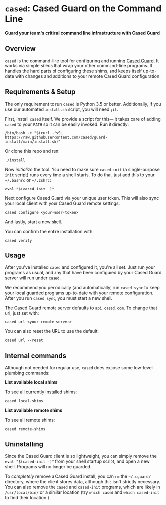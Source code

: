 `cased`: Cased Guard on the Command Line
==========================================

**Guard your team's critical command line infrastructure with Cased Guard**

Overview
-----------

`cased` is the command-line tool for configuring and running [Cased Guard](https://cased.com/guard).
It works via simple _shims_ that wrap your other command-line programs.
It handles the hard parts of configuring these shims, and keeps itself up-to-date
with changes and additions to your remote Cased Guard configuration.


Requirements & Setup
-----------------------

The only requirement to run `cased` is Python 3.5 or better. Additionally, if you
use our automated `install.sh` script, you will need `git`.

First, install `cased` itself. We provide a script for this—
it takes care of adding `cased` to your `PATH` so it can be easily invoked. Run
it directly:

```
/bin/bash -c "$(curl -fsSL https://raw.githubusercontent.com/cased/guard-install/main/install.sh)"
```

Or clone this repo and run:

```
./install
```

Now _initialize_ the tool. You need to make sure `cased-init` (a single-purpose `init` script)
runs every time a shell starts. To do that, just add this to your `~/.bashrc` or `~/.zshrc`:

```
eval "$(cased-init -)"
```

Next configure Cased Guard via your unique user token. This will also sync your local client
with your Cased Guard remote settings.

```
cased configure <your-user-token>
```

And lastly, start a new shell.

You can confirm the entire installation with:

```
cased verify
```

Usage
------

After you've installed `cased` and configured it, you're all set.
Just run your programs as usual, and any that have been configured by
your Cased Guard server will run under `cased`.

We recommend you periodically (and automatically)
run `cased sync` to keep your local guarded programs up-to-date
with your remote configuration. After you run `cased sync`, you
must start a new shell.

The Cased Guard remote server defaults to `api.cased.com`. To change that
url, just set with:

```
cased url <your-remote-server>
```

You can also reset the URL to use the default:

```
cased url --reset
```


Internal commands
------------------

Although not needed for regular use, `cased` does expose some low-level plumbing commands:


**List available local shims**

To see all currently installed shims:

```
cased local-shims
```

**List available remote shims**

To see all remote  shims:

```
cased remote-shims
```

Uninstalling
---------------------

Since the Cased Guard client is so lightweight, you can simply remove the ` eval "$(cased-init -)"` from your shell startup script, and open a new shell. Programs will no longer be guarded.

To _completely_ remove a Cased Guard install, you can `rm` the `~/.cguard/` directory, where the client stores data, although this isn't strictly necessary. You can also remove the `cased` and `cased-init` programs, which are likely in `/usr/local/bin/` or a similar location (try `which cased` and `which cased-init` to find their location.)
